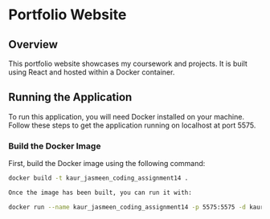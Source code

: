 # Portfolio Website

## Overview
This portfolio website showcases my coursework and projects. It is built using React and hosted within a Docker container.

## Running the Application
To run this application, you will need Docker installed on your machine. Follow these steps to get the application running on localhost at port 5575.

### Build the Docker Image
First, build the Docker image using the following command:
```bash
docker build -t kaur_jasmeen_coding_assignment14 .

Once the image has been built, you can run it with:

docker run --name kaur_jasmeen_coding_assignment14 -p 5575:5575 -d kaur_jasmeen_coding_assignment14
